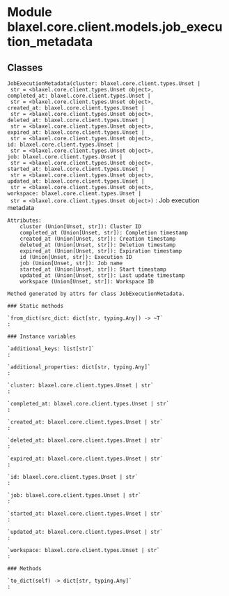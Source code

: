 Module blaxel.core.client.models.job_execution_metadata
=======================================================

Classes
-------

`JobExecutionMetadata(cluster: blaxel.core.client.types.Unset | str = <blaxel.core.client.types.Unset object>, completed_at: blaxel.core.client.types.Unset | str = <blaxel.core.client.types.Unset object>, created_at: blaxel.core.client.types.Unset | str = <blaxel.core.client.types.Unset object>, deleted_at: blaxel.core.client.types.Unset | str = <blaxel.core.client.types.Unset object>, expired_at: blaxel.core.client.types.Unset | str = <blaxel.core.client.types.Unset object>, id: blaxel.core.client.types.Unset | str = <blaxel.core.client.types.Unset object>, job: blaxel.core.client.types.Unset | str = <blaxel.core.client.types.Unset object>, started_at: blaxel.core.client.types.Unset | str = <blaxel.core.client.types.Unset object>, updated_at: blaxel.core.client.types.Unset | str = <blaxel.core.client.types.Unset object>, workspace: blaxel.core.client.types.Unset | str = <blaxel.core.client.types.Unset object>)`
:   Job execution metadata
    
    Attributes:
        cluster (Union[Unset, str]): Cluster ID
        completed_at (Union[Unset, str]): Completion timestamp
        created_at (Union[Unset, str]): Creation timestamp
        deleted_at (Union[Unset, str]): Deletion timestamp
        expired_at (Union[Unset, str]): Expiration timestamp
        id (Union[Unset, str]): Execution ID
        job (Union[Unset, str]): Job name
        started_at (Union[Unset, str]): Start timestamp
        updated_at (Union[Unset, str]): Last update timestamp
        workspace (Union[Unset, str]): Workspace ID
    
    Method generated by attrs for class JobExecutionMetadata.

    ### Static methods

    `from_dict(src_dict: dict[str, typing.Any]) ‑> ~T`
    :

    ### Instance variables

    `additional_keys: list[str]`
    :

    `additional_properties: dict[str, typing.Any]`
    :

    `cluster: blaxel.core.client.types.Unset | str`
    :

    `completed_at: blaxel.core.client.types.Unset | str`
    :

    `created_at: blaxel.core.client.types.Unset | str`
    :

    `deleted_at: blaxel.core.client.types.Unset | str`
    :

    `expired_at: blaxel.core.client.types.Unset | str`
    :

    `id: blaxel.core.client.types.Unset | str`
    :

    `job: blaxel.core.client.types.Unset | str`
    :

    `started_at: blaxel.core.client.types.Unset | str`
    :

    `updated_at: blaxel.core.client.types.Unset | str`
    :

    `workspace: blaxel.core.client.types.Unset | str`
    :

    ### Methods

    `to_dict(self) ‑> dict[str, typing.Any]`
    :